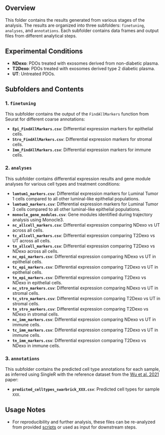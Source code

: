 ## Overview

This folder contains the results generated from various stages of the analysis. The results are organized into three subfolders: `finetuning`, `analyses`, and `annotations`. Each subfolder contains data frames and output files from different analytical steps.

## Experimental Conditions
- **NDexo**: PDOs treated with exosomes derived from non-diabetic plasma.
- **T2Dexo**: PDOs treated with exosomes derived type 2 diabetic plasma.
- **UT**: Untreated PDOs.

## Subfolders and Contents

### 1. `finetuning`

This subfolder contains the output of the `FindAllMarkers` function from Seurat for different coarse annotations:

- **`Epi_FindAllMarkers.csv`**: Differential expression markers for epithelial cells.
- **`Stro_FindAllMarkers.csv`**: Differential expression markers for stromal cells.
- **`Imm_FindAllMarkers.csv`**: Differential expression markers for immune cells.

### 2. `analyses`

This subfolder contains differential expression results and gene module analyses for various cell types and treatment conditions:

- **`lumtum1_markers.csv`**: Differential expression markers for Luminal Tumor 1 cells compared to all other luminal-like epithelial populations.
- **`lumtum3_markers.csv`**: Differential expression markers for Luminal Tumor 3 cells compared to all other luminal-like epithelial populations.
- **`monocle_gene_modules.csv`**: Gene modules identified during trajectory analysis using Monocle3.
- **`nc_allcell_markers.csv`**: Differential expression comparing NDexo vs UT across all cells.
- **`tc_allcell_markers.csv`**: Differential expression comparing T2Dexo vs UT across all cells.
- **`tn_allcell_markers.csv`**: Differential expression comparing T2Dexo vs NDexo across all cells.
- **`nc_epi_markers.csv`**: Differential expression comparing NDexo vs UT in epithelial cells.
- **`tc_epi_markers.csv`**: Differential expression comparing T2Dexo vs UT in epithelial cells.
- **`tn_epi_markers.csv`**: Differential expression comparing T2Dexo vs NDexo in epithelial cells.
- **`nc_stro_markers.csv`**: Differential expression comparing NDexo vs UT in stromal cells.
- **`tc_stro_markers.csv`**: Differential expression comparing T2Dexo vs UT in stromal cells.
- **`tn_stro_markers.csv`**: Differential expression comparing T2Dexo vs NDexo in stromal cells.
- **`nc_imm_markers.csv`**: Differential expression comparing NDexo vs UT in immune cells.
- **`tc_imm_markers.csv`**: Differential expression comparing T2Dexo vs UT in immune cells.
- **`tn_imm_markers.csv`**: Differential expression comparing T2Dexo vs NDexo in immune cells.

### 3. `annotations`

This subfolder contains the predicted cell type annotations for each sample, as inferred using SingleR with the reference dataset from the [Wu et al. 2021](https://www.nature.com/articles/s41588-021-00911-1) paper:

- **`predicted_celltypes_swarbrick_XXX.csv`**: Predicted cell types for sample `XXX`. 

## Usage Notes

- For reproducibility and further analysis, these files can be re-analyzed from provided [scripts](../scripts) or used as input for downstream steps.
